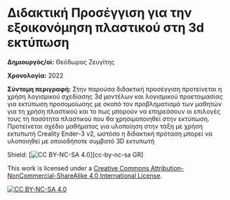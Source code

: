 # Διδακτική Προσέγγιση για την εξοικονόμηση πλαστικού στη 3d εκτύπωση

**Δημιουργός/οί:** Θεόδωρος Ζευγίτης

**Χρονολογία:** 2022

**Σύντομη περιγραφή:** Στην παρούσα διδακτική προσέγγιση προτείνεται η χρήση λογισμικού σχεδίασης 3d μοντέλων και λογισμικού προετοιμασίας για εκτύπωση προσομοίωσης με σκοπό τον προβληματισμό των μαθητών για τη χρήση πλαστικού και το πως μπορούν να επηρεάσουν οι επιλογές τους τη ποσότητα πλαστικού που θα χρησιμοποιηθεί στην εκτύπωση. Προτείνεται σχέδιο μαθήματος για υλοποίηση στην τάξη με χρήση εκτυπωτή Creality Ender-3 v2, ωστόσο η διδακτική πρόταση μπορεί να υλοποιηθεί με οποιοδήποτε συμβατό 3D εκτυπωτή


Shield: [![CC BY-NC-SA 4.0][cc-by-nc-sa-shield]][cc-by-nc-sa GR]

This work is licensed under a
[Creative Commons Attribution-NonCommercial-ShareAlike 4.0 International License][cc-by-nc-sa].

[![CC BY-NC-SA 4.0][cc-by-nc-sa-image]][cc-by-nc-sa]

[cc-by-nc-sa]: http://creativecommons.org/licenses/by-nc-sa/4.0/
[cc-by-nc-sa-image]: https://licensebuttons.net/l/by-nc-sa/4.0/88x31.png
[cc-by-nc-sa-shield]: https://img.shields.io/badge/License-CC%20BY--NC--SA%204.0-lightgrey.svg
